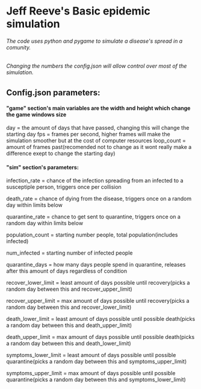 # Jeff Reeve's Basic epidemic simulation
###### The code uses python and pygame to simulate a disease's spread in a comunity.
###### Changing the numbers the config.json will allow control over most of the simulation.
## Config.json parameters:
#### "game" section's main variables are the width and height which change the game windows size
day = the amount of days that have passed, changing this will change the starting day
fps = frames per second, higher frames will make the simulation smoother but at the cost of computer resources
loop_count = amount of frames past(recomended not to change as it wont really make a difference exept to change the starting day)
#### "sim" section's parameters:
infection_rate = chance of the infection spreading from an infected to a susceptiple person, triggers once per collision

death_rate = chance of dying from the disease, triggers once on a random day within limits below

quarantine_rate = chance to get sent to quarantine, triggers once on a random day within limits below

population_count = starting number people, total population(includes infected)

num_infected = starting number of infected people

quarantine_days = how many days people spend in quarantine, releases after this amount of days regardless of condition

recover_lower_limit = least amount of days possible until recovery(picks a random day between this and recover_upper_limit)

recover_upper_limit = max amount of days possible until recovery(picks a random day between this and recover_lower_limit)

death_lower_limit = least amount of days possible until possible death(picks a random day between this and death_upper_limit)

death_upper_limit = max amount of days possible until possible death(picks a random day between this and death_lower_limit)

symptoms_lower_limit = least amount of days possible until possible quarantine(picks a random day between this and symptoms_upper_limit)

symptoms_upper_limit = max amount of days possible until possible quarantine(picks a random day between this and symptoms_lower_limit)

